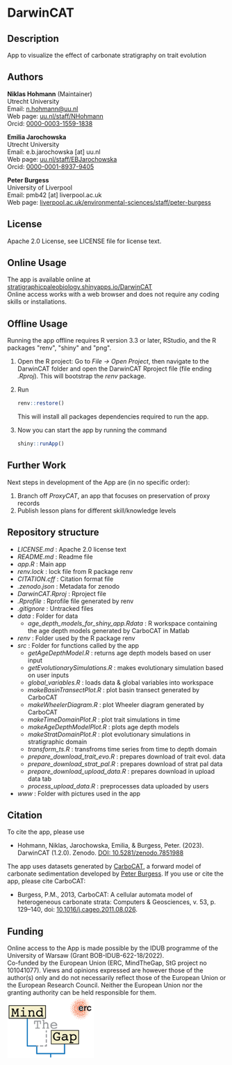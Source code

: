 # DarwinCAT

## Description

App to visualize the effect of carbonate stratigraphy on trait evolution

## Authors

__Niklas Hohmann__ (Maintainer)  
Utrecht University  
Email: n.hohmann@uu.nl  
Web page: [uu.nl/staff/NHohmann](https://uu.nl/staff/NHohmann)  
Orcid: [0000-0003-1559-1838](https://orcid.org/0000-0003-1559-1838)

__Emilia Jarochowska__  
Utrecht University  
Email: e.b.jarochowska [at] uu.nl  
Web page: [uu.nl/staff/EBJarochowska](https://www.uu.nl/staff/EBJarochowska)  
Orcid: [0000-0001-8937-9405](https://orcid.org/0000-0001-8937-9405)

__Peter Burgess__  
University of Liverpool  
Email: pmb42 [at] liverpool.ac.uk  
Web page: [liverpool.ac.uk/environmental-sciences/staff/peter-burgess](https://www.liverpool.ac.uk/environmental-sciences/staff/peter-burgess/)

## License

Apache 2.0 License, see LICENSE file for license text.

## Online Usage

The app is available online at [stratigraphicpaleobiology.shinyapps.io/DarwinCAT](https://stratigraphicpaleobiology.shinyapps.io/DarwinCAT/)  
Online access works with a web browser and does not require any coding skills or installations.

## Offline Usage

Running the app offline requires R version 3.3 or later, RStudio, and the R packages "renv", "shiny" and "png".

1. Open the R project: Go to _File -> Open Project_, then navigate to the DarwinCAT folder and open the DarwinCAT Rproject file (file ending _.Rproj_). This will bootstrap the _renv_ package.
2. Run

    ``` R
    renv::restore()
    ```

    This will install all packages dependencies required to run the app.
3. Now you can start the app by running the command

    ``` R
    shiny::runApp()
    ```

## Further Work

Next steps in development of the App are (in no specific order):

1. Branch off _ProxyCAT_, an app that focuses on preservation of proxy records
2. Publish lesson plans for different skill/knowledge levels

## Repository structure

- _LICENSE.md_ : Apache 2.0 license text
- _README.md_ : Readme file
- _app.R_ : Main app
- _renv.lock_ : lock file from R package renv
- _CITATION.cff_ : Citation format file
- _.zenodo.json_ : Metadata for zenodo
- _DarwinCAT.Rproj_ : Rproject file
- _.Rprofile_ : Rprofile file generated by renv
- _.gitignore_ : Untracked files
- _data_ : Folder for data
  - _age_depth_models_for_shiny_app.Rdata_ : R workspace containing the age depth models generated by CarboCAT in Matlab
- _renv_ : Folder used by the R package renv
- _src_ : Folder for functions called by the app
  - _getAgeDepthModel.R_ : returns age depth models based on user input
  - _getEvolutionarySimulations.R_ : makes evolutionary simulation based on user inputs
  - _global_variables.R_ : loads data & global variables into workspace
  - _makeBasinTransectPlot.R_ : plot basin transect generated by CarboCAT
  - _makeWheelerDiagram.R_ : plot Wheeler diagram generated by CarboCAT
  - _makeTimeDomainPlot.R_ : plot trait simulations in time
  - _makeAgeDepthModelPlot.R_ : plots age depth models
  - _makeStratDomainPlot.R_ : plot evolutionary simulations in stratigraphic domain
  - _transform_ts.R_ : transfroms time series from time to depth domain
  - _prepare_download_trait_evo.R_ : prepares download of trait evol. data
  - _prepare_download_strat_pal.R_ : prepares download of strat pal data
  - _prepare_download_upload_data.R_ : prepares download in upload data tab
  - _process_upload_data.R_ : preprocesses data uploaded by users
- _www_ : Folder with pictures used in the app

## Citation

To cite the app, please use

- Hohmann, Niklas, Jarochowska, Emilia, & Burgess, Peter. (2023). DarwinCAT (1.2.0). Zenodo. [DOI: 10.5281/zenodo.7851988](https://doi.org/10.5281/zenodo.7851988)

The app uses datasets generated by [CarboCAT](https://github.com/csdms-contrib/carbocat), a forward model of carbonate sedimentation developed by [Peter Burgess](https://www.liverpool.ac.uk/environmental-sciences/staff/peter-burgess/). If you use or cite the app, please cite CarboCAT:

- Burgess, P.M., 2013, CarboCAT: A cellular automata model of heterogeneous carbonate strata: Computers & Geosciences, v. 53, p. 129–140, doi: [10.1016/j.cageo.2011.08.026](https://www.sciencedirect.com/science/article/pii/S0098300411002949).

## Funding

Online access to the App is made possible by the IDUB programme of the University of Warsaw (Grant BOB-IDUB-622-18/2022).  
Co-funded by the European Union (ERC, MindTheGap, StG project no 101041077). Views and opinions expressed are however those of the author(s) only and do not necessarily reflect those of the European Union or the European Research Council. Neither the European Union nor the granting authority can be held responsible for them.  
<img src="www/logos/mind_the_gap_logo.png"
     width="200"
     alt="Mind the Gap logo">
